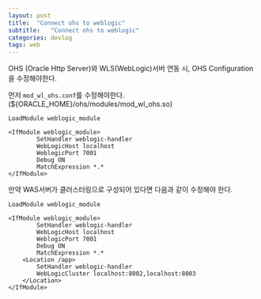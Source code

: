 ```yaml
---
layout: post
title:  "Connect ohs to weblogic"
subtitle:   "Connect ohs to weblogic"
categories: devlog
tags: web
---
```


OHS (Oracle Http Server)와 WLS(WebLogic)서버 연동 시, OHS Configuration을 수정해야한다.

먼저 `mod_wl_ohs.conf`를 수정해야한다. (${ORACLE_HOME}/ohs/modules/mod_wl_ohs.so)

```
LoadModule weblogic_module

<IfModule weblogic_module>
        SetHandler weblogic-handler
        WebLogicHost localhost
        WeblogicPort 7001
        Debug ON
        MatchExpression *.*
</IfModule>
```

만약 WAS서버가 클러스터링으로 구성되어 있다면 다음과 같이 수정해야 한다.
```
LoadModule weblogic_module

<IfModule weblogic_module>
        SetHandler weblogic-handler
        WebLogicHost localhost
        WeblogicPort 7001
        Debug ON
        MatchExpression *.*
    <Location /app>
        SetHandler weblogic-handler
        WebLogicCluster localhost:8002,localhost:8003
    </Location>
</IfModule>
```


